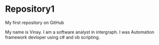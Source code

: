 # Repository1
My first repository on GitHub

My name is Vinay. I am a software analyst in intergraph. I was Automation framework devloper using c# and vb scripting.
